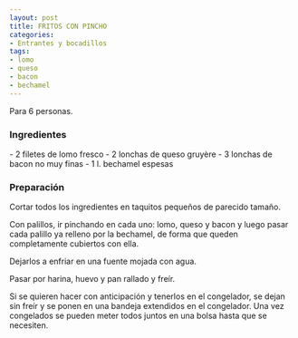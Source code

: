 ```yaml
---
layout: post
title: FRITOS CON PINCHO
categories:
- Entrantes y bocadillos
tags:
- lomo
- queso
- bacon
- bechamel
---
```

Para 6 personas.

<h3>Ingredientes</h3>
- 2 filetes de lomo fresco
- 2 lonchas de queso gruy&egrave;re
- 3 lonchas de bacon no muy finas
- 1 l. bechamel espesas

<h3>Preparación</h3>

Cortar todos los ingredientes en taquitos peque&ntilde;os de parecido tama&ntilde;o.

Con palillos, ir pinchando en cada uno: lomo, queso y bacon y luego pasar cada palillo ya relleno por la bechamel, de forma que queden completamente cubiertos con ella.

Dejarlos a enfriar en una fuente mojada con agua.

Pasar por harina, huevo y pan rallado y freír.

Si se quieren hacer con anticipación y tenerlos en el congelador, se dejan sin freír y se ponen en una bandeja extendidos en el congelador. Una vez congelados se pueden meter todos juntos en una bolsa hasta que se necesiten.

